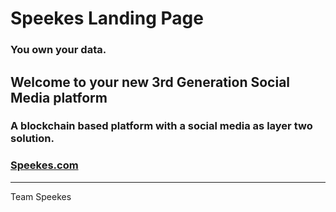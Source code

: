 # Speekes Landing Page

### You own your data.

## Welcome to your new 3rd Generation Social Media platform

### A blockchain based platform with a social media as layer two solution.

### [Speekes.com](https://speekes.com)
---
Team Speekes
